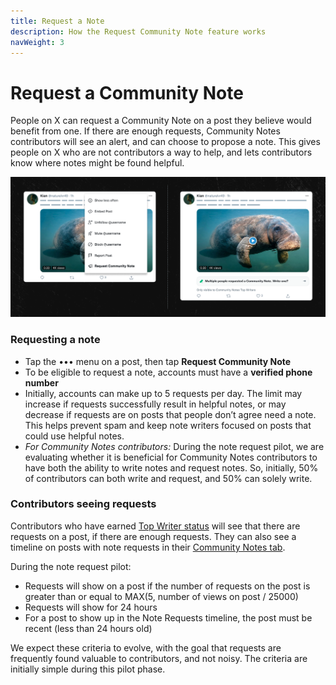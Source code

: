 ```yaml
---
title: Request a Note
description: How the Request Community Note feature works
navWeight: 3
---
```

# Request a Community Note

People on X can request a Community Note on a post they believe would benefit from one. If there are enough requests, Community Notes contributors will see an alert, and can choose to propose a note. This gives people on X who are not contributors a way to help, and lets contributors know where notes might be found helpful.

![Button to request a note, and banner showing what a contributor sees when there are requests on a post](../images/note-requests.png)

### Requesting a note

- Tap the ••• menu on a post, then tap **Request Community Note**
- To be eligible to request a note, accounts must have a **verified phone number**
- Initially, accounts can make up to 5 requests per day. The limit may increase if requests successfully result in helpful notes, or may decrease if requests are on posts that people don’t agree need a note. This helps prevent spam and keep note writers focused on posts that could use helpful notes.
- *For Community Notes contributors:* During the note request pilot, we are evaluating whether it is beneficial for Community Notes contributors to have both the ability to write notes and request notes. So, initially, 50% of contributors can both write and request, and 50% can solely write.

### Contributors seeing requests

Contributors who have earned [Top Writer status](../contributing/top-contributors.md) will see that there are requests on a post, if there are enough requests. They can also see a timeline on posts with note requests in their [Community Notes tab](https://x.com/i/communitynotes).

During the note request pilot:
- Requests will show on a post if the number of requests on the post is greater than or equal to MAX(5, number of views on post / 25000)
- Requests will show for 24 hours
- For a post to show up in the Note Requests timeline, the post must be recent (less than 24 hours old)

We expect these criteria to evolve, with the goal that requests are frequently found valuable to contributors, and not noisy. The criteria are initially simple during this pilot phase.
